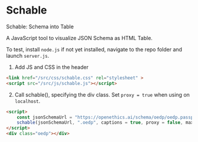 # Schable
Schable: Schema into Table

A JavaScript tool to visualize JSON Schema as HTML Table.

To test, install `node.js` if not yet installed, navigate to the repo folder and launch `server.js`.

1. Add JS and CSS in the header

```html
<link href="/src/css/schable.css" rel="stylesheet" >
<script src="/src/js/schable.js"></script>
```

2. Call schable(), specifying the div class. Set `proxy = true` when using on `localhost`.

```html
<script>
    const jsonSchemaUrl = "https://openethics.ai/schema/oedp/oedp.passport.schema.json";
    schable(jsonSchemaUrl, ".oedp", captions = true, proxy = false, max_depth = 12);
</script>
<div class="oedp"></div>
```